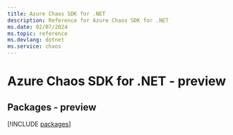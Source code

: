 ```yaml
---
title: Azure Chaos SDK for .NET
description: Reference for Azure Chaos SDK for .NET
ms.date: 02/07/2024
ms.topic: reference
ms.devlang: dotnet
ms.service: chaos
---
```

# Azure Chaos SDK for .NET - preview
## Packages - preview
[!INCLUDE [packages](chaos-index.md)]